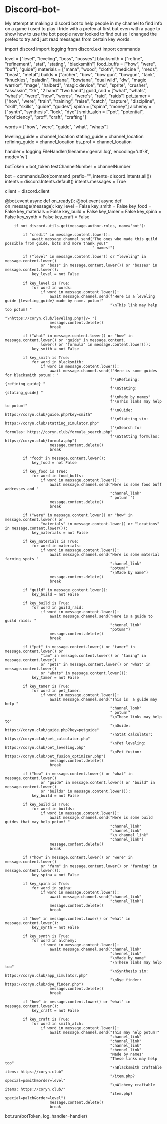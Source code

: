 # Discord-bot-

My attempt at making a discord bot to help people in my channel to find info on a game i used to play i tride with a prefex at first but even with a page to show how to use the bot people never looked to find out
so i changed the prefex to try and just read messages from certain key words.

import discord
import logging
from discord.ext import commands

level = ["level", "leveling", "boss", "bosses"]
blacksmith = ["refine", "refinement", "stat", "stating",
              "blacksmith"]
food_buffs = ["how", "were", "buff", "guide"]
materials = ["mana", "wood", "cloth", "medicine ", "meds", "beast", "metal"]
builds = ["archer", "bow", "bow gun", "bowgun", "tank", "knuckles", "paladin", "katana", "bowtana", "dual wild", "dw",
          "magic warrior", "mage", "halberd", "magic device", "md", "sprite", "crusher", "assassin", "2h", "2 hand"
          "two hand"]
guild_raid = ["what", "whats", "what's", "were", "how", "weres", "were's", "raid", "raids"]
pet_tamer = ["how", "were", "train", "training", "raise", "catch", "capture", "discipline", "skill", "skills", "guide",
             "guides"]
spina = ["spina", "money"]
alchemy = ["synth", "synthesis", "lock", "dye"]
smith_alch = ["pot", "potential", "proficiency", "prof", "craft", "crafting"]

words = ["how", "were", "guide", "what", "whats"]

leveling_guide = channel_location
stating_guide = channel_location
refining_guide = channel_location
bs_prof = channel_location

handler = logging.FileHandler(filename='genral.log', encoding='utf-8', mode='w')

botToken = bot_token
testChannelNumber = channelNumber

bot = commands.Bot(command_prefix="", intents=discord.Intents.all())
intents = discord.Intents.default()
intents.messages = True

client = discord.client


@bot.event
async def on_ready():
    @bot.event
    async def on_message(message):
        key_level = False
        key_smith = False
        key_food = False
        key_materials = False
        key_build = False
        key_tamer = False
        key_spina = False
        key_synth = False
        key_craft = False

        if not discord.utils.get(message.author.roles, name='bot'):

            if "credit" in message.content.lower():
                await message.channel.send("The ones who made this guild possible from guide, bots and more thank you!"
                                           " names!")

            if ("level" in message.content.lower() or "leveling" in message.content.lower()
                    or "boss" in message.content.lower()) or "bosses" in message.content.lower():
                key_level = not False

            if key_level is True:
                for word in words:
                    if word in message.content.lower():
                        await message.channel.send(f"Here is a leveling guide {leveling_guide} made by name. potum!"
                                                   "\nThis link may help too potum! "
                                                   "\nhttps://coryn.club/leveling.php?|v= ")
                        message.content.delete()
                        break

            if ("what" in message.content.lower() or "how" in message.content.lower() or "guide" in message.content.
                    lower() or "formula" in message.content.lower()):
                key_smith = not False

            if key_smith is True:
                for word in blacksmith:
                    if word in message.content.lower():
                        await message.channel.send(f"Here is some guides for blacksmith potum!: "
                                                   f"\nRefining: {refining_guide} "
                                                   f"\nStating: {stating_guide} "
                                                   f"\nMade by names"
                                                   f"\nThis links may help to potum!"
                                                   f"\nGuide: https://coryn.club/guide.php?key=smith"
                                                   f"\nStatting sim: https://coryn.club/statting_simulator.php"
                                                   f"\nSearch for formulas: https://coryn.club/formula_search.php"
                                                   f"\nStatting formulas: https://coryn.club/formula.php")
                        message.content.delete()
                        break

            if "food" in message.content.lower():
                key_food = not False

            if key_food is True:
                for word in food_buffs:
                    if word in message.content.lower():
                        await message.channel.send("Here is some food buff addresses and "
                                                   "channel_link"
                                                   " potum! ")
                        message.content.delete()
                        break

            if ("were" in message.content.lower() or "how" in message.content.lower() or
                    "materials" in message.content.lower() or "locations" in message.content.lower()):
                key_materials = not False

            if key_materials is True:
                for word in materials:
                    if word in message.content.lower():
                        await message.channel.send("Here is some material farming spots "
                                                   "channel_link"
                                                   "potum!"
                                                   "\nMade by name")
                        message.content.delete()
                        break

            if "guild" in message.content.lower():
                key_build = not False

            if key_build is True:
                for word in guild_raid:
                    if word in message.content.lower():
                        await message.channel.send("Here is a guide to guild raids: "
                                                   "chennel_link"
                                                   "potum!")
                        message.content.delete()
                        break

            if ("pet" in message.content.lower() or "tamer" in message.content.lower() or
                    "tam" in message.content.lower() or "taming" in message.content.lower()
                    or "pets" in message.content.lower() or "what" in message.content.lower()
                    or "whats" in message.content.lower()):
                key_tamer = not False

            if key_tamer is True:
                for word in pet_tamer:
                    if word in message.content.lower():
                        await message.channel.send("This is  a guide may help "
                                                   "channel_lonk"
                                                   " potum!"
                                                   "\nThese links may help to"
                                                   "\nGuide: https://coryn.club/guide.php?key=petguide"
                                                   "\nStat calculator: https://coryn.club/pet_calculator.php"
                                                   "\nPet leveling: https://coryn.club/pet_leveling.php"
                                                   "\nPet fusion: https://coryn.club/pet_fusion_optimizer.php")
                        message.content.delete()
                        break

            if ("how" in message.content.lower() or "what" in message.content.lower()
                    or "guide" in message.content.lower() or "build" in message.content.lower()
                    or "builds" in message.content.lower()):
                key_build = not False

            if key_build is True:
                for word in builds:
                    if word in message.content.lower():
                        await message.channel.send("Here is some build guides that may help potum! "
                                                   "channel_link"
                                                   "channel_link"
                                                   "\n channel_link"
                                                   "channel_link")
                        message.content.delete()
                        break

            if ("how" in message.content.lower() or "were" in message.content.lower()
                    or "farm" in message.content.lower() or "farming" in message.content.lower()):
                key_spina = not False

            if key_spina is True:
                for word in spina:
                    if word in message.content.lower():
                        await message.channel.send("channel_link"
                                                   "chennel_link")
                        message.content.delete()
                        break

            if "how" in message.content.lower() or "what" in message.content.lower():
                key_synth = not False

            if key_synth is True:
                for word in alchemy:
                    if word in message.content.lower():
                        await message.channel.send("channel_link"
                                                   "chennel_link"
                                                   "\nMade by name"
                                                   "\nThese links may help too"
                                                   "\nSynthesis sim: https://coryn.club/app_simulator.php"
                                                   "\nDye finder: https://coryn.club/dye_finder.php")
                        message.content.delete()
                        break

            if "how" in message.content.lower() or "what" in message.content.lower():
                key_craft = not False

            if key_craft is True:
                for word in smith_alch:
                    if word in message.content.lower():
                        await message.channel.send("This may help potum!"
                                                   "channel_link"
                                                   "channel_link"
                                                   "channel_link"
                                                   "chennel_link"
                                                   "Made by names"
                                                   "These links may help too"
                                                   "\nBlacksmith craftable items: https://coryn.club"
                                                   "/item.php?special=psmith&order=level"
                                                   "\nAlchemy craftable items: https://coryn.club/"
                                                   "item.php?special=palch&order=level")
                        message.content.delete()
                        break

bot.run(botToken, log_handler=handler)
